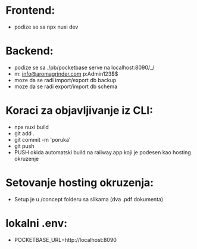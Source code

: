 
# Frontend:
- podize se sa npx nuxi dev

# Backend:
- podize se sa ./pb/pocketbase serve na localhost:8090/_/
- m: info@aromagrinder.com p:Admin123$$
- moze da se radi import/export db backup
- moze da se radi export/import db schema

# Koraci za objavljivanje iz CLI:
- npx nuxi build
- git add .
- git commit -m 'poruka'
- git push
- PUSH okida automatski build na railway.app koji je podesen kao hosting okruzenje

# Setovanje hosting okruzenja: 
- Setup je u /concept folderu sa slikama (dva .pdf dokumenta)

# lokalni .env:
- POCKETBASE_URL=http://localhost:8090
